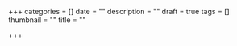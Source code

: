 +++
categories = []
date = ""
description = ""
draft = true
tags = []
thumbnail = ""
title = ""

+++
